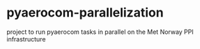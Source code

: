 # pyaerocom-parallelization
project to run pyaerocom tasks in parallel on the Met Norway PPI infrastructure
